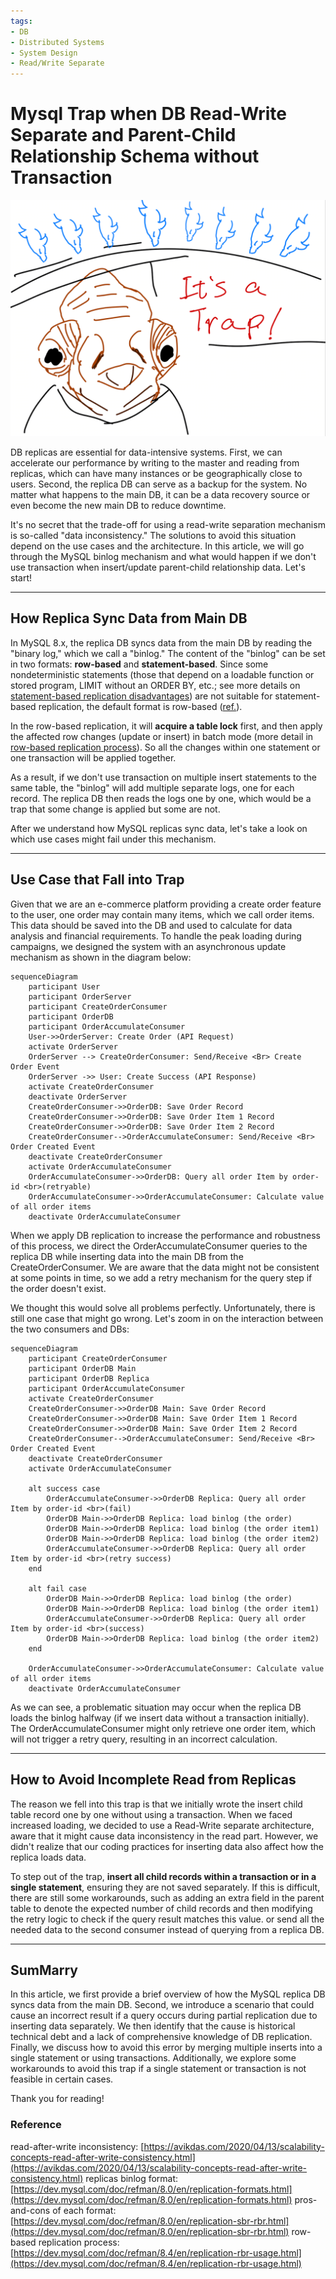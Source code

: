 ```yaml
---
tags:
- DB
- Distributed Systems
- System Design
- Read/Write Separate
---
```


# Mysql Trap when DB Read-Write Separate and Parent-Child Relationship Schema without Transaction

![Db_Replica_Trap_Cover.png](assets%2FDb_Replica_Trap_Cover.png)

DB replicas are essential for data-intensive systems. First, we can accelerate our performance by writing to the master and reading from replicas, which can have many instances or be geographically close to users. Second, the replica DB can serve as a backup for the system. No matter what happens to the main DB, it can be a data recovery source or even become the new main DB to reduce downtime.

It's no secret that the trade-off for using a read-write separation mechanism is so-called "data inconsistency." The solutions to avoid this situation depend on the use cases and the architecture. In this article, we will go through the MySQL binlog mechanism and what would happen if we don't use transaction when insert/update parent-child relationship data. Let's start!

---

## How Replica Sync Data from Main DB

In MySQL 8.x, the replica DB syncs data from the main DB by reading the "binary log," which we call a "binlog." The content of the "binlog" can be set in two formats: **row-based** and **statement-based**. Since some nondeterministic statements (those that depend on a loadable function or stored program, LIMIT without an ORDER BY, etc.; see more details on [statement-based replication disadvantages]((https://dev.mysql.com/doc/refman/8.0/en/replication-sbr-rbr.html#replication-sbr-rbr-sbr-disadvantages))) are not suitable for statement-based replication, the default format is row-based ([ref.](https://dev.mysql.com/doc/refman/8.0/en/binary-log-setting.html)).

In the row-based replication, it will **acquire a table lock** first, and then apply the affected row changes (update or insert) in batch mode (more detail in [row-based replication process](https://dev.mysql.com/doc/refman/8.4/en/replication-rbr-usage.html)). So all the changes within one statement or one transaction will be applied together. 

As a result, if we don't use transaction on multiple insert statements to the same table, the "binlog" will add multiple separate logs, one for each record. The replica DB then reads the logs one by one, which would be a trap that some change is applied but some are not. 

After we understand how MySQL replicas sync data, let's take a look on which use cases might fail under this mechanism.

---

## Use Case that Fall into Trap

Given that we are an e-commerce platform providing a create order feature to the user, one order may contain many items, which we call order items. This data should be saved into the DB and used to calculate for data analysis and financial requirements. To handle the peak loading during campaigns, we designed the system with an asynchronous update mechanism as shown in the diagram below:  

```mermaid
sequenceDiagram
    participant User
    participant OrderServer
    participant CreateOrderConsumer
    participant OrderDB
    participant OrderAccumulateConsumer
    User->>OrderServer: Create Order (API Request)
    activate OrderServer
    OrderServer --> CreateOrderConsumer: Send/Receive <Br> Create Order Event
    OrderServer ->> User: Create Success (API Response)
    activate CreateOrderConsumer
    deactivate OrderServer
    CreateOrderConsumer->>OrderDB: Save Order Record
    CreateOrderConsumer->>OrderDB: Save Order Item 1 Record
    CreateOrderConsumer->>OrderDB: Save Order Item 2 Record
    CreateOrderConsumer-->OrderAccumulateConsumer: Send/Receive <Br> Order Created Event
    deactivate CreateOrderConsumer
    activate OrderAccumulateConsumer
    OrderAccumulateConsumer->>OrderDB: Query all order Item by order-id <br>(retryable)
    OrderAccumulateConsumer->>OrderAccumulateConsumer: Calculate value of all order items
    deactivate OrderAccumulateConsumer
```

When we apply DB replication to increase the performance and robustness of this process, we direct the OrderAccumulateConsumer queries to the replica DB while inserting data into the main DB from the CreateOrderConsumer. We are aware that the data might not be consistent at some points in time, so we add a retry mechanism for the query step if the order doesn't exist.

We thought this would solve all problems perfectly. Unfortunately, there is still one case that might go wrong. Let's zoom in on the interaction between the two consumers and DBs:

```mermaid
sequenceDiagram
    participant CreateOrderConsumer
    participant OrderDB Main
    participant OrderDB Replica
    participant OrderAccumulateConsumer
    activate CreateOrderConsumer
    CreateOrderConsumer->>OrderDB Main: Save Order Record
    CreateOrderConsumer->>OrderDB Main: Save Order Item 1 Record
    CreateOrderConsumer->>OrderDB Main: Save Order Item 2 Record
    CreateOrderConsumer-->OrderAccumulateConsumer: Send/Receive <Br> Order Created Event
    deactivate CreateOrderConsumer
    activate OrderAccumulateConsumer
    
    alt success case
        OrderAccumulateConsumer->>OrderDB Replica: Query all order Item by order-id <br>(fail)
        OrderDB Main->>OrderDB Replica: load binlog (the order)
        OrderDB Main->>OrderDB Replica: load binlog (the order item1)
        OrderDB Main->>OrderDB Replica: load binlog (the order item2)
        OrderAccumulateConsumer->>OrderDB Replica: Query all order Item by order-id <br>(retry success)
    end

    alt fail case
        OrderDB Main->>OrderDB Replica: load binlog (the order)
        OrderDB Main->>OrderDB Replica: load binlog (the order item1)
        OrderAccumulateConsumer->>OrderDB Replica: Query all order Item by order-id <br>(success)
        OrderDB Main->>OrderDB Replica: load binlog (the order item2)
    end
    
    OrderAccumulateConsumer->>OrderAccumulateConsumer: Calculate value of all order items
    deactivate OrderAccumulateConsumer
```

As we can see, a problematic situation may occur when the replica DB loads the binlog halfway (if we insert data without a transaction initially). The OrderAccumulateConsumer might only retrieve one order item, which will not trigger a retry query, resulting in an incorrect calculation.

---

## How to Avoid Incomplete Read from Replicas

The reason we fell into this trap is that we initially wrote the insert child table record one by one without using a transaction. When we faced increased loading, we decided to use a Read-Write separate architecture, aware that it might cause data inconsistency in the read part. However, we didn't realize that our coding practices for inserting data also affect how the replica loads data.

To step out of the trap, **insert all child records within a transaction or in a single statement**, ensuring they are not saved separately. If this is difficult, there are still some workarounds, such as adding an extra field in the parent table to denote the expected number of child records and then modifying the retry logic to check if the query result matches this value. or send all the needed data to the second consumer instead of querying from a replica DB.

---

## SumMarry

In this article, we first provide a brief overview of how the MySQL replica DB syncs data from the main DB. Second, we introduce a scenario that could cause an incorrect result if a query occurs during partial replication due to inserting data separately. We then identify that the cause is historical technical debt and a lack of comprehensive knowledge of DB replication. Finally, we discuss how to avoid this error by merging multiple inserts into a single statement or using transactions. Additionally, we explore some workarounds to avoid this trap if a single statement or transaction is not feasible in certain cases.

Thank you for reading!

### Reference
read-after-write inconsistency: [https://avikdas.com/2020/04/13/scalability-concepts-read-after-write-consistency.html](https://avikdas.com/2020/04/13/scalability-concepts-read-after-write-consistency.html)
replicas binlog format: [https://dev.mysql.com/doc/refman/8.0/en/replication-formats.html](https://dev.mysql.com/doc/refman/8.0/en/replication-formats.html)
pros-and-cons of each format: [https://dev.mysql.com/doc/refman/8.0/en/replication-sbr-rbr.html](https://dev.mysql.com/doc/refman/8.0/en/replication-sbr-rbr.html)
row-based replication process: [https://dev.mysql.com/doc/refman/8.4/en/replication-rbr-usage.html](https://dev.mysql.com/doc/refman/8.4/en/replication-rbr-usage.html)